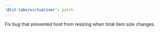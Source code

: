 ```yaml
---
'@lit-labs/virtualizer': patch
---
```


Fix bug that prevented host from resizing when total item size changes.

